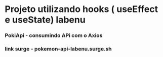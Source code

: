 # Projeto utilizando hooks ( useEffect e useState) labenu

### PokiApi - consumindo APi com o Axios

### link surge - pokemon-api-labenu.surge.sh
